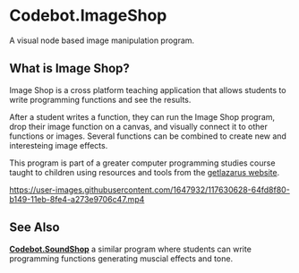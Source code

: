 # Codebot.ImageShop
A visual node based image manipulation program.

## What is Image Shop?
Image Shop is a cross platform teaching application that allows students to write programming functions and see the results.

After a student writes a function, they can run the Image Shop program, drop their image function on a canvas, and visually connect it to other functions or images. Several functions can be combined to create new and interesteing image effects.

This program is part of a greater computer programming studies course taught to children using resources and tools from the [getlazarus website](https://www.getlazarus.org/learn/).

https://user-images.githubusercontent.com/1647932/117630628-64fd8f80-b149-11eb-8fe4-a273e9706c47.mp4

## See Also

[**Codebot.SoundShop**](https://github.com/sysrpl/Codebot.SoundShop/) a similar program where students can write programming functions generating muscial effects and tone.
